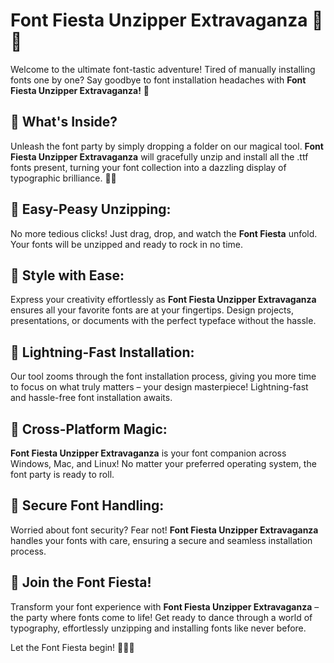 # Font Fiesta Unzipper Extravaganza 🎉🔤

Welcome to the ultimate font-tastic adventure! Tired of manually installing fonts one by one? Say goodbye to font installation headaches with **Font Fiesta Unzipper Extravaganza!** 🚀

## 🎁 What's Inside?
Unleash the font party by simply dropping a folder on our magical tool. **Font Fiesta Unzipper Extravaganza** will gracefully unzip and install all the .ttf fonts present, turning your font collection into a dazzling display of typographic brilliance. 🌈✨

## 💃 Easy-Peasy Unzipping:
No more tedious clicks! Just drag, drop, and watch the **Font Fiesta** unfold. Your fonts will be unzipped and ready to rock in no time.

## 🎨 Style with Ease:
Express your creativity effortlessly as **Font Fiesta Unzipper Extravaganza** ensures all your favorite fonts are at your fingertips. Design projects, presentations, or documents with the perfect typeface without the hassle.

## 🚀 Lightning-Fast Installation:
Our tool zooms through the font installation process, giving you more time to focus on what truly matters – your design masterpiece! Lightning-fast and hassle-free font installation awaits.

## 🤖 Cross-Platform Magic:
**Font Fiesta Unzipper Extravaganza** is your font companion across Windows, Mac, and Linux! No matter your preferred operating system, the font party is ready to roll.

## 🔐 Secure Font Handling:
Worried about font security? Fear not! **Font Fiesta Unzipper Extravaganza** handles your fonts with care, ensuring a secure and seamless installation process.

## 🎉 Join the Font Fiesta!
Transform your font experience with **Font Fiesta Unzipper Extravaganza** – the party where fonts come to life! Get ready to dance through a world of typography, effortlessly unzipping and installing fonts like never before.

Let the Font Fiesta begin! 💃🔤🕺

